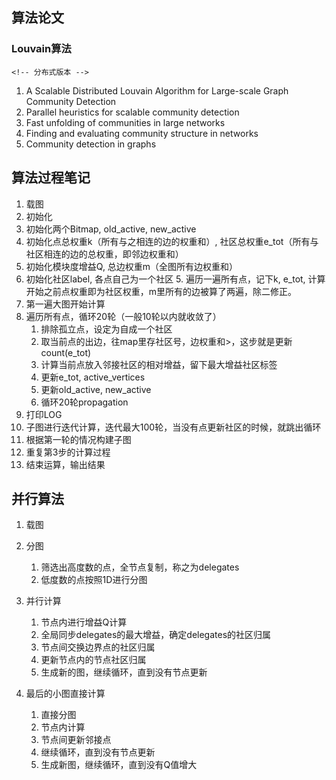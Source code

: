 ## 算法论文

### Louvain算法

    <!-- 分布式版本 -->

1.  A Scalable Distributed Louvain Algorithm for Large-scale Graph Community Detection
    <!-- 并行多线程版本 -->
2.  Parallel heuristics for scalable community detection
    <!-- 单线程串行版本 -->
3.  Fast unfolding of communities in large networks
    <!-- 模块度的提出 -->
4.  Finding and evaluating community structure in networks
    <!-- 社区发现领域的提出 -->
5.  Community detection in graphs

## 算法过程笔记

1.  载图
2.  初始化
3.  初始化两个Bitmap, old_active, new_active
4.  初始化点总权重k（所有与之相连的边的权重和）, 社区总权重e_tot（所有与社区相连的边的总权重，即邻边权重和）
5.  初始化模块度增益Q, 总边权重m（全图所有边权重和）
6.  初始化社区label, 各点自己为一个社区
    5.  遍历一遍所有点，记下k, e_tot, 计算开始之前点权重即为社区权重，m里所有的边被算了两遍，除二修正。
7.  第一遍大图开始计算
8.  遍历所有点，循环20轮（一般10轮以内就收敛了）
    1.  排除孤立点，设定为自成一个社区
    2.  取当前点的出边，往map里存社区号，边权重和>，这步就是更新count(e_tot)
    3.  计算当前点放入邻接社区的相对增益，留下最大增益社区标签
    4.  更新e_tot, active_vertices
    5.  更新old_active, new_active
    6.  循环20轮propagation
9.  打印LOG
10. 子图进行迭代计算，迭代最大100轮，当没有点更新社区的时候，就跳出循环
11. 根据第一轮的情况构建子图
12. 重复第3步的计算过程
13. 结束运算，输出结果

## 并行算法

1.  载图
2.  分图
    1.  筛选出高度数的点，全节点复制，称之为delegates
    2.  低度数的点按照1D进行分图
3.  并行计算
    1.  节点内进行增益Q计算
    2.  全局同步delegates的最大增益，确定delegates的社区归属
    3.  节点间交换边界点的社区归属
    4.  更新节点内的节点社区归属
    5.  生成新的图，继续循环，直到没有节点更新
4.  最后的小图直接计算

    1.  直接分图
    2.  节点内计算
    3.  节点间更新邻接点
    4.  继续循环，直到没有节点更新
    5.  生成新图，继续循环，直到没有Q值增大

